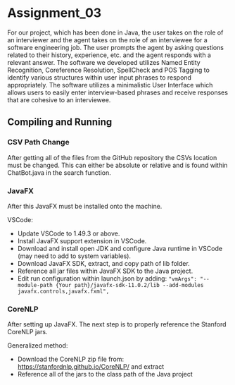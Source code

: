 # Assignment_03

For our project, which has been done in Java, the user takes on the role of an interviewer and the agent takes on the role of an interviewee for a software engineering job. The user prompts the agent by asking questions related to their history, experience, etc. and the agent responds with a relevant answer. The software we developed utilizes Named Entity Recognition, Coreference Resolution, SpellCheck and POS Tagging to identify various structures within user input phrases to respond appropriately. The software utilizes a minimalistic User Interface which allows users to easily enter interview-based phrases and receive responses that are cohesive to an interviewee.

## Compiling and Running

### CSV Path Change
After getting all of the files from the GitHub repository the CSVs location must be changed. This can either be absolute or relative and is found within ChatBot.java in the search function. 

### JavaFX
After this JavaFX must be installed onto the machine. 

VSCode:
* Update VSCode to 1.49.3 or above.
* Install JavaFX support extension in VSCode.
* Download and install open JDK and configure Java runtime in VSCode (may need to add to system variables).
* Download JavaFX SDK, extract, and copy path of lib folder.
* Reference all jar files within JavaFX SDK to the Java project.
* Edit run configuration within launch.json by adding:
`"vmArgs": "--module-path {Your path}/javafx-sdk-11.0.2/lib --add-modules javafx.controls,javafx.fxml", ` 

### CoreNLP
After setting up JavaFX. The next step is to properly reference the Stanford CoreNLP jars.

Generalized method:
* Download the CoreNLP zip file from: https://stanfordnlp.github.io/CoreNLP/ and extract
* Reference all of the jars to the class path of the Java project

